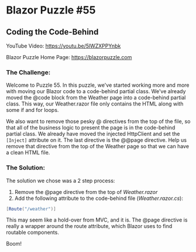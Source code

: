 # Blazor Puzzle #55

## Coding the Code-Behind

YouTube Video: https://youtu.be/5lWZXPPYnbk

Blazor Puzzle Home Page: https://blazorpuzzle.com

### The Challenge:

Welcome to Puzzle 55.  In this puzzle, we've started working more and more with moving our Blazor code to a code-behind partial class.  We've already moved the @code block from the Weather page into a code-behind partial class.  This way, our Weather.razor file only contains the HTML along with some if and for loops.

We also want to remove those pesky @ directives from the top of the file, so that all of the business logic to present the page is in the code-behind partial class.  We already have moved the injected HttpClient and set the `[Inject]` attribute on it.  The last directive is the @@page directive.  Help us remove that directive from the top of the Weather page so that we can have a clean HTML file.

### The Solution:

The solution we chose was a 2 step process:

1) Remove the @page directive from the top of *Weather.razor*
2) Add the following attribute to the code-behind file (*Weather.razor.cs*):

```c#
[Route("/weather")]
```

This may seem like a hold-over from MVC, and it is. The @page directive is really a wrapper around the route attribute, which Blazor uses to find routable components.

Boom!
